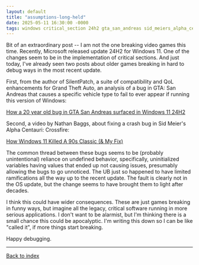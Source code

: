 ```yaml
---
layout: default
title: "assumptions-long-held"
date: 2025-05-11 16:30:00 -0000
tags: windows critical_section 24h2 gta_san_andreas sid_meiers_alpha_centauri gtasa smac
---
```


Bit of an extraordinary post -- I am not the one breaking video games this time. Recently, Microsoft released update 24H2 for Windows 11. One of the changes seem to be in the implementation of critical sections. And just today, I've already seen two posts about older games breaking in hard to debug ways in the most recent update.

First, from the author of SilentPatch, a suite of compatibility and QoL enhancements for Grand Theft Auto, an analysis of a bug in GTA: San Andreas that causes a specific vehicle type to fail to ever appear if running this version of Windows:

[How a 20 year old bug in GTA San Andreas surfaced in Windows 11 24H2](https://cookieplmonster.github.io/2025/04/23/gta-san-andreas-win11-24h2-bug/)

Second, a video by Nathan Baggs, about fixing a crash bug in Sid Meier's Alpha Centauri: Crossfire:

[How Windows 11 Killed A 90s Classic (& My Fix)](https://www.youtube.com/watch?v=0nEy4iAdbME)

The common thread between these bugs seems to be (probably unintentional) reliance on undefined behavior, specifically, uninitialized variables having values that ended up not causing issues, presumably allowing the bugs to go unnoticed. The UB just so happened to have limited ramifications all the way up to the recent update. The fault is clearly not in the OS update, but the change seems to have brought them to light after decades.

I think this could have wider consequences. These are just games breaking in funny ways, but imagine all the legacy, critical software running in more serious applications. I don't want to be alarmist, but I'm thinking there is a small chance this could be apocalyptic. I'm writing this down so I can be like "called it", if more things start breaking.

Happy debugging.

-----

[Back to index](/breaking-videogames/)